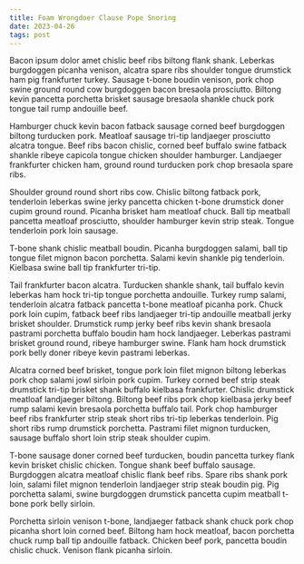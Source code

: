 ```yaml
---
title: Foam Wrongdoer Clause Pope Snoring
date: 2023-04-26
tags: post
---
```


Bacon ipsum dolor amet chislic beef ribs biltong flank shank.  Leberkas burgdoggen picanha venison, alcatra spare ribs shoulder tongue drumstick ham pig frankfurter turkey.  Sausage t-bone boudin venison, pork chop swine ground round cow burgdoggen bacon bresaola prosciutto.  Biltong kevin pancetta porchetta brisket sausage bresaola shankle chuck pork tongue tail rump andouille beef.

Hamburger chuck kevin bacon fatback sausage corned beef burgdoggen biltong turducken pork.  Meatloaf sausage tri-tip landjaeger prosciutto alcatra tongue.  Beef ribs bacon chislic, corned beef buffalo swine fatback shankle ribeye capicola tongue chicken shoulder hamburger.  Landjaeger frankfurter chicken ham, ground round turducken pork chop bresaola spare ribs.

Shoulder ground round short ribs cow.  Chislic biltong fatback pork, tenderloin leberkas swine jerky pancetta chicken t-bone drumstick doner cupim ground round.  Picanha brisket ham meatloaf chuck.  Ball tip meatball pancetta meatloaf prosciutto, shoulder hamburger kevin strip steak.  Tongue tenderloin pork loin sausage.

T-bone shank chislic meatball boudin.  Picanha burgdoggen salami, ball tip tongue filet mignon bacon porchetta.  Salami kevin shankle pig tenderloin.  Kielbasa swine ball tip frankfurter tri-tip.

Tail frankfurter bacon alcatra.  Turducken shankle shank, tail buffalo kevin leberkas ham hock tri-tip tongue porchetta andouille.  Turkey rump salami, tenderloin alcatra fatback pancetta t-bone meatloaf picanha pork.  Chuck pork loin cupim, fatback beef ribs landjaeger tri-tip andouille meatball jerky brisket shoulder.  Drumstick rump jerky beef ribs kevin shank bresaola pastrami porchetta buffalo boudin ham hock landjaeger.  Leberkas pastrami brisket ground round, ribeye hamburger swine.  Flank ham hock drumstick pork belly doner ribeye kevin pastrami leberkas.

Alcatra corned beef brisket, tongue pork loin filet mignon biltong leberkas pork chop salami jowl sirloin pork cupim.  Turkey corned beef strip steak drumstick tri-tip brisket shank buffalo kielbasa frankfurter.  Chislic drumstick meatloaf landjaeger biltong.  Biltong beef ribs pork chop kielbasa jerky beef rump salami kevin bresaola porchetta buffalo tail.  Pork chop hamburger beef ribs frankfurter strip steak short ribs tri-tip leberkas tenderloin.  Pig short ribs rump drumstick porchetta.  Pastrami filet mignon turducken, sausage buffalo short loin strip steak shoulder cupim.

T-bone sausage doner corned beef turducken, boudin pancetta turkey flank kevin brisket chislic chicken.  Tongue shank beef buffalo sausage.  Burgdoggen alcatra meatloaf chislic flank beef ribs.  Spare ribs shank pork loin, salami filet mignon tenderloin landjaeger strip steak boudin pig.  Pig porchetta salami, swine burgdoggen drumstick pancetta cupim meatball t-bone pork belly sirloin.

Porchetta sirloin venison t-bone, landjaeger fatback shank chuck pork chop picanha short loin corned beef.  Biltong ham hock meatloaf, bacon porchetta chuck rump ball tip andouille fatback.  Chicken beef pork, pancetta boudin chislic chuck.  Venison flank picanha sirloin.